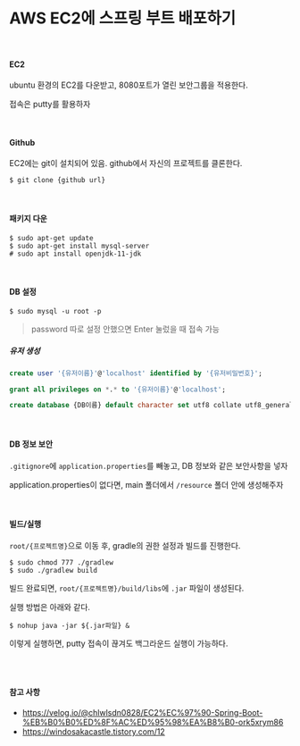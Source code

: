 # AWS EC2에 스프링 부트 배포하기

<br>

#### EC2

ubuntu 환경의 EC2를 다운받고, 8080포트가 열린 보안그룹을 적용한다.

접속은 putty를 활용하자

<br>

#### Github

EC2에는 git이 설치되어 있음. github에서 자신의 프로젝트를 클론한다.

```
$ git clone {github url}
```

<br>

#### 패키지 다운

```
$ sudo apt-get update
$ sudo apt-get install mysql-server
# sudo apt install openjdk-11-jdk
```

<br>

#### DB 설정

```
$ sudo mysql -u root -p
```

> password 따로 설정 안했으면 Enter 눌렀을 때 접속 가능

##### 유저 생성

```sql
create user '{유저이름}'@'localhost' identified by '{유저비밀번호}';

grant all privileges on *.* to '{유저이름}'@'localhost';

create database {DB이름} default character set utf8 collate utf8_general_ci;
```

<br>

#### DB 정보 보안

`.gitignore`에 `application.properties`를 빼놓고, DB 정보와 같은 보안사항을 넣자

application.properties이 없다면, main 폴더에서 `/resource` 폴더 안에 생성해주자

<br>

#### 빌드/실행

`root/{프로젝트명}`으로 이동 후, gradle의 권한 설정과 빌드를 진행한다.

```
$ sudo chmod 777 ./gradlew
$ sudo ./gradlew build
```

빌드 완료되면, `root/{프로젝트명}/build/libs`에 `.jar` 파일이 생성된다.

실행 방법은 아래와 같다.

```
$ nohup java -jar ${.jar파일} &
```

이렇게 실행하면, putty 접속이 끊겨도 백그라운드 실행이 가능하다.

<br>

<br>

#### 참고 사항

- https://velog.io/@chlwlsdn0828/EC2%EC%97%90-Spring-Boot-%EB%B0%B0%ED%8F%AC%ED%95%98%EA%B8%B0-ork5xrym86
- https://windosakacastle.tistory.com/12

